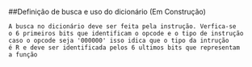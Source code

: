
##Definição de busca e uso do dicionário (Em Construção)

	A busca no dicionário deve ser feita pela instrução. Verfica-se
	o 6 primeiros bits que identificam o opcode e o tipo de instrução
	caso o opcode seja '000000' isso idica que o tipo da intrução
	é R e deve ser identificada pelos 6 ultimos bits que representam
	a função
